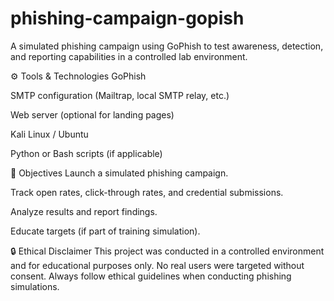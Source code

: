 # phishing-campaign-gopish
A simulated phishing campaign using GoPhish to test awareness, detection, and reporting capabilities in a controlled lab environment.

⚙️ Tools & Technologies
GoPhish

SMTP configuration (Mailtrap, local SMTP relay, etc.)

Web server (optional for landing pages)

Kali Linux / Ubuntu

Python or Bash scripts (if applicable)

🎯 Objectives
Launch a simulated phishing campaign.

Track open rates, click-through rates, and credential submissions.

Analyze results and report findings.

Educate targets (if part of training simulation).

🔒 Ethical Disclaimer
This project was conducted in a controlled environment and for educational purposes only. No real users were targeted without consent. Always follow ethical guidelines when conducting phishing simulations.
